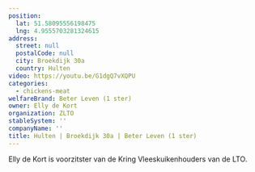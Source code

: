 ```yaml
---
position:
  lat: 51.58095556198475
  lng: 4.9555703281324615
address:
  street: null
  postalCode: null
  city: Broekdijk 30a
  country: Hulten
video: https://youtu.be/G1dgQ7vXQPU
categories:
  - chickens-meat
welfareBrand: Beter Leven (1 ster)
owner: Elly de Kort
organization: ZLTO
stableSystem: ''
companyName: ''
title: Hulten | Broekdijk 30a | Beter Leven (1 ster)
---
```


Elly de Kort is voorzitster van de Kring Vleeskuikenhouders van de LTO.
